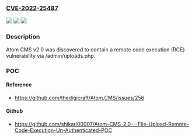### [CVE-2022-25487](https://cve.mitre.org/cgi-bin/cvename.cgi?name=CVE-2022-25487)
![](https://img.shields.io/static/v1?label=Product&message=n%2Fa&color=blue)
![](https://img.shields.io/static/v1?label=Version&message=n%2Fa&color=blue)
![](https://img.shields.io/static/v1?label=Vulnerability&message=n%2Fa&color=brighgreen)

### Description

Atom CMS v2.0 was discovered to contain a remote code execution (RCE) vulnerability via /admin/uploads.php.

### POC

#### Reference
- https://github.com/thedigicraft/Atom.CMS/issues/256

#### Github
- https://github.com/shikari00007/Atom-CMS-2.0---File-Upload-Remote-Code-Execution-Un-Authenticated-POC

